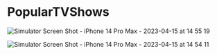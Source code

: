 # PopularTVShows

![Simulator Screen Shot - iPhone 14 Pro Max - 2023-04-15 at 14 55 19](https://user-images.githubusercontent.com/110698093/232219313-8d64d446-9c2d-482a-86a6-0dc294146bc6.png)

![Simulator Screen Shot - iPhone 14 Pro Max - 2023-04-15 at 14 54 11](https://user-images.githubusercontent.com/110698093/232218242-2d656652-263f-47ff-a2d9-66ffc5e4b912.png)
